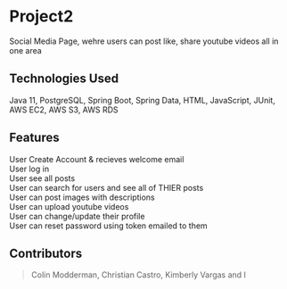 # Project2
Social Media Page, wehre users can post like, share youtube videos all in one area

<h2>Technologies Used</h2>
Java 11,
PostgreSQL, 
Spring Boot, 
Spring Data, 
HTML, 
JavaScript, 
JUnit, 
AWS EC2, 
AWS S3, 
AWS RDS

<h2>Features</h2>

User Create Account & recieves welcome email<br/>
User log in<br/>
User see all posts<br/>
User can search for users and see all of THIER posts<br/>
User can post images with descriptions <br/>
User can upload youtube videos<br/>
User can change/update their profile<br/>
User can reset password using token emailed to them<br/>

## Contributors

> Colin Modderman, Christian Castro, Kimberly Vargas and I
